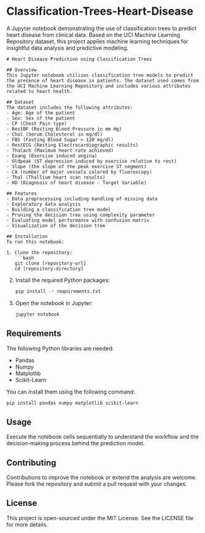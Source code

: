 # Classification-Trees-Heart-Disease
A Jupyter notebook demonstrating the use of classification trees to predict heart disease from clinical data. Based on the UCI Machine Learning Repository dataset, this project applies machine learning techniques for insightful data analysis and predictive modeling.
```
# Heart Disease Prediction using Classification Trees

## Overview
This Jupyter notebook utilizes classification tree models to predict the presence of heart disease in patients. The dataset used comes from the UCI Machine Learning Repository and includes various attributes related to heart health.

## Dataset
The dataset includes the following attributes:
- Age: Age of the patient
- Sex: Sex of the patient
- CP (Chest Pain type)
- RestBP (Resting Blood Pressure in mm Hg)
- Chol (Serum Cholesterol in mg/dl)
- FBS (Fasting Blood Sugar > 120 mg/dl)
- RestECG (Resting Electrocardiographic results)
- Thalach (Maximum heart rate achieved)
- Exang (Exercise induced angina)
- Oldpeak (ST depression induced by exercise relative to rest)
- Slope (the slope of the peak exercise ST segment)
- CA (number of major vessels colored by fluoroscopy)
- Thal (Thallium heart scan results)
- HD (Diagnosis of heart disease - Target Variable)

## Features
- Data preprocessing including handling of missing data
- Exploratory data analysis
- Building a classification tree model
- Pruning the decision tree using complexity parameter
- Evaluating model performance with confusion matrix
- Visualization of the decision tree

## Installation
To run this notebook:

1. Clone the repository:
   ```bash
   git clone [repository-url]
   cd [repository-directory]
   ```
2. Install the required Python packages:
   ```bash
   pip install -r requirements.txt
   ```
3. Open the notebook in Jupyter:
   ```bash
   jupyter notebook
   ```

## Requirements
The following Python libraries are needed:
- Pandas
- Numpy
- Matplotlib
- Scikit-Learn

You can install them using the following command:
```bash
pip install pandas numpy matplotlib scikit-learn
```

## Usage
Execute the notebook cells sequentially to understand the workflow and the decision-making process behind the prediction model.

## Contributing
Contributions to improve the notebook or extend the analysis are welcome. Please fork the repository and submit a pull request with your changes.

## License
This project is open-sourced under the MIT License. See the LICENSE file for more details.
```
